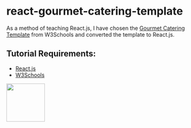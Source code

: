 # react-gourmet-catering-template

As a method of teaching React.js, I have chosen the [Gourmet Catering Template](https://www.w3schools.com/w3css/tryw3css_templates_gourmet_catering.htm) from W3Schools and converted the template to React.js.

## Tutorial Requirements:

* [React.js](https://reactjs.org/)
* [W3Schools](https://www.w3schools.com/) 

<a href="https://codeadam.ca">
<img src="https://codeadam.ca/images/code-block.png" width="100">
</a>
